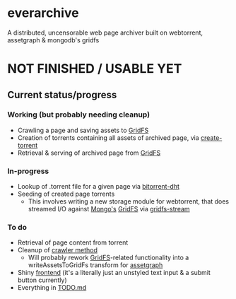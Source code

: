 # everarchive
A distributed, uncensorable web page archiver built on webtorrent, assetgraph &amp; mongodb's gridfs

# NOT FINISHED / USABLE YET #

## Current status/progress ##
### Working (but probably needing cleanup) ###
* Crawling a page and saving assets to [GridFS](http://docs.mongodb.org/manual/core/gridfs/)
* Creation of torrents containing all assets of archived page, via [create-torrent](https://github.com/feross/create-torrent)
* Retrieval & serving of archived page from [GridFS](http://docs.mongodb.org/manual/core/gridfs/)

### In-progress ###
* Lookup of .torrent file for a given page via [bitorrent-dht](https://github.com/feross/bittorrent-dht)
* Seeding of created page torrents
    * This involves writing a new storage module for webtorrent, that does streamed I/O against [Mongo's](https://github.com/mongodb/mongo) [GridFS](http://docs.mongodb.org/manual/core/gridfs/) via [gridfs-stream](https://github.com/aheckmann/gridfs-stream)

### To do ###
* Retrieval of page content from torrent
* Cleanup of [crawler method](https://github.com/jscinoz/everarchive/blob/master/server/util/archiver.js#L25)
    * Will probably rework [GridFS](http://docs.mongodb.org/manual/core/gridfs/)-related functionality into a writeAssetsToGridFs transform for [assetgraph](https://github.com/assetgraph/assetgraph)
* Shiny [frontend](https://github.com/jscinoz/everarchive/tree/master/client) (it's a literally just an unstyled text input & a submit button currently)
* Everything in [TODO.md](https://github.com/jscinoz/everarchive/blob/master/TODO.md)
